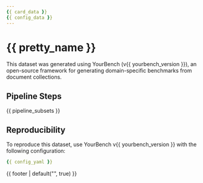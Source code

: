 ```yaml
---
{{ card_data }}
{{ config_data }}
---
```


# {{ pretty_name }}

This dataset was generated using YourBench (v{{ yourbench_version }}), an open-source framework for generating domain-specific benchmarks from document collections.

## Pipeline Steps

{{ pipeline_subsets }}

## Reproducibility

To reproduce this dataset, use YourBench v{{ yourbench_version }} with the following configuration:

```yaml
{{ config_yaml }}
```

{{ footer | default("", true) }}